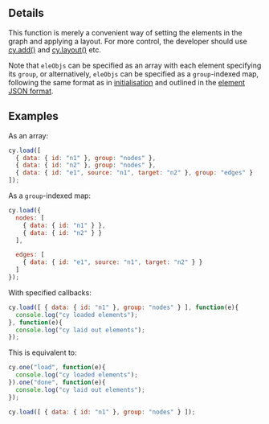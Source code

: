 ## Details

This function is merely a convenient way of setting the elements in the graph and applying a layout.  For more control, the developer should use [cy.add()](#core/graph-manipulation/cy.add) and [cy.layout()](#core/layout/cy.layout) etc.

Note that `eleObjs` can be specified as an array with each element specifying its `group`, or alternatively, `eleObjs` can be specified as a `group`-indexed map, following the same format as in [initialisation](#core/initialisation) and outlined in the [element JSON format](#notation/elements-json).

## Examples

As an array:
```js
cy.load([
  { data: { id: "n1" }, group: "nodes" },
  { data: { id: "n2" }, group: "nodes" },
  { data: { id: "e1", source: "n1", target: "n2" }, group: "edges" }
]);
```

As a `group`-indexed map:
```js
cy.load({
  nodes: [
    { data: { id: "n1" } },
    { data: { id: "n2" } }
  ],

  edges: [
    { data: { id: "e1", source: "n1", target: "n2" } }
  ]
});
```

With specified callbacks:
```js
cy.load([ { data: { id: "n1" }, group: "nodes" } ], function(e){
  console.log("cy loaded elements");
}, function(e){
  console.log("cy laid out elements");
});
```

This is equivalent to:
```js
cy.one("load", function(e){
  console.log("cy loaded elements");
}).one("done", function(e){
  console.log("cy laid out elements");
});

cy.load([ { data: { id: "n1" }, group: "nodes" } ]);
```